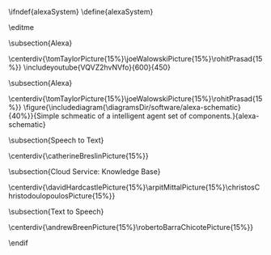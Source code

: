 \ifndef{alexaSystem}
\define{alexaSystem}

\editme

\subsection{Alexa}

\centerdiv{\tomTaylorPicture{15%}\joeWalowskiPicture{15%}\rohitPrasad{15%}}
\includeyoutube{VQVZ2hvNVfo}{600}{450}

\subsection{Alexa}

\centerdiv{\tomTaylorPicture{15%}\joeWalowskiPicture{15%}\rohitPrasad{15%}}
\figure{\includediagram{\diagramsDir/software/alexa-schematic}{40%}}{Simple schmeatic of a intelligent agent set of components.}{alexa-schematic}

\subsection{Speech to Text}

\centerdiv{\catherineBreslinPicture{15%}}

\subsection{Cloud Service: Knowledge Base}

\centerdiv{\davidHardcastlePicture{15%}\arpitMittalPicture{15%}\christosChristodoulopoulosPicture{15%}}

\subsection{Text to Speech}

\centerdiv{\andrewBreenPicture{15%}\robertoBarraChicotePicture{15%}}

\endif
